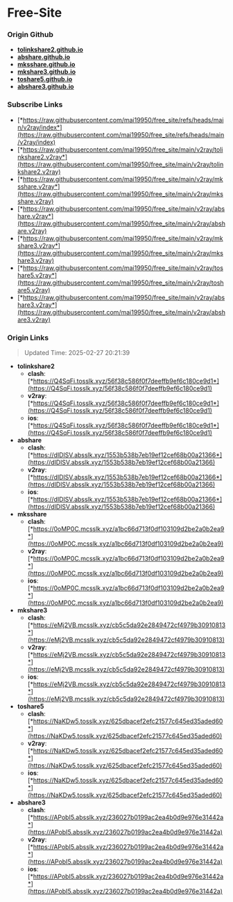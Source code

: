 # Free-Site

### Origin Github

- [**tolinkshare2.github.io**](https://github.com/tolinkshare2/tolinkshare2.github.io)
- [**abshare.github.io**](https://github.com/abshare/abshare.github.io)
- [**mksshare.github.io**](https://github.com/mksshare/mksshare.github.io)
- [**mkshare3.github.io**](https://github.com/mkshare3/mkshare3.github.io)
- [**toshare5.github.io**](https://github.com/toshare5/toshare5.github.io)
- [**abshare3.github.io**](https://github.com/abshare3/abshare3.github.io)

### Subscribe Links

- [*https://raw.githubusercontent.com/mai19950/free_site/refs/heads/main/v2ray/index*](https://raw.githubusercontent.com/mai19950/free_site/refs/heads/main/v2ray/index)
- [*https://raw.githubusercontent.com/mai19950/free_site/main/v2ray/tolinkshare2.v2ray*](https://raw.githubusercontent.com/mai19950/free_site/main/v2ray/tolinkshare2.v2ray)
- [*https://raw.githubusercontent.com/mai19950/free_site/main/v2ray/mksshare.v2ray*](https://raw.githubusercontent.com/mai19950/free_site/main/v2ray/mksshare.v2ray)
- [*https://raw.githubusercontent.com/mai19950/free_site/main/v2ray/abshare.v2ray*](https://raw.githubusercontent.com/mai19950/free_site/main/v2ray/abshare.v2ray)
- [*https://raw.githubusercontent.com/mai19950/free_site/main/v2ray/mkshare3.v2ray*](https://raw.githubusercontent.com/mai19950/free_site/main/v2ray/mkshare3.v2ray)
- [*https://raw.githubusercontent.com/mai19950/free_site/main/v2ray/toshare5.v2ray*](https://raw.githubusercontent.com/mai19950/free_site/main/v2ray/toshare5.v2ray)
- [*https://raw.githubusercontent.com/mai19950/free_site/main/v2ray/abshare3.v2ray*](https://raw.githubusercontent.com/mai19950/free_site/main/v2ray/abshare3.v2ray)

### Origin Links

> Updated Time: 2025-02-27 20:21:39

- **tolinkshare2**
  - **clash**: [*https://Q4SqFi.tosslk.xyz/56f38c586f0f7deeffb9ef6c180ce9d1*](https://Q4SqFi.tosslk.xyz/56f38c586f0f7deeffb9ef6c180ce9d1)
  - **v2ray**: [*https://Q4SqFi.tosslk.xyz/56f38c586f0f7deeffb9ef6c180ce9d1*](https://Q4SqFi.tosslk.xyz/56f38c586f0f7deeffb9ef6c180ce9d1)
  - **ios**: [*https://Q4SqFi.tosslk.xyz/56f38c586f0f7deeffb9ef6c180ce9d1*](https://Q4SqFi.tosslk.xyz/56f38c586f0f7deeffb9ef6c180ce9d1)
- **abshare**
  - **clash**: [*https://dIDlSV.absslk.xyz/1553b538b7eb19ef12cef68b00a21366*](https://dIDlSV.absslk.xyz/1553b538b7eb19ef12cef68b00a21366)
  - **v2ray**: [*https://dIDlSV.absslk.xyz/1553b538b7eb19ef12cef68b00a21366*](https://dIDlSV.absslk.xyz/1553b538b7eb19ef12cef68b00a21366)
  - **ios**: [*https://dIDlSV.absslk.xyz/1553b538b7eb19ef12cef68b00a21366*](https://dIDlSV.absslk.xyz/1553b538b7eb19ef12cef68b00a21366)
- **mksshare**
  - **clash**: [*https://0oMP0C.mcsslk.xyz/a1bc66d713f0df103109d2be2a0b2ea9*](https://0oMP0C.mcsslk.xyz/a1bc66d713f0df103109d2be2a0b2ea9)
  - **v2ray**: [*https://0oMP0C.mcsslk.xyz/a1bc66d713f0df103109d2be2a0b2ea9*](https://0oMP0C.mcsslk.xyz/a1bc66d713f0df103109d2be2a0b2ea9)
  - **ios**: [*https://0oMP0C.mcsslk.xyz/a1bc66d713f0df103109d2be2a0b2ea9*](https://0oMP0C.mcsslk.xyz/a1bc66d713f0df103109d2be2a0b2ea9)
- **mkshare3**
  - **clash**: [*https://eMj2VB.mcsslk.xyz/cb5c5da92e2849472cf4979b30910813*](https://eMj2VB.mcsslk.xyz/cb5c5da92e2849472cf4979b30910813)
  - **v2ray**: [*https://eMj2VB.mcsslk.xyz/cb5c5da92e2849472cf4979b30910813*](https://eMj2VB.mcsslk.xyz/cb5c5da92e2849472cf4979b30910813)
  - **ios**: [*https://eMj2VB.mcsslk.xyz/cb5c5da92e2849472cf4979b30910813*](https://eMj2VB.mcsslk.xyz/cb5c5da92e2849472cf4979b30910813)
- **toshare5**
  - **clash**: [*https://NaKDw5.tosslk.xyz/625dbacef2efc21577c645ed35aded60*](https://NaKDw5.tosslk.xyz/625dbacef2efc21577c645ed35aded60)
  - **v2ray**: [*https://NaKDw5.tosslk.xyz/625dbacef2efc21577c645ed35aded60*](https://NaKDw5.tosslk.xyz/625dbacef2efc21577c645ed35aded60)
  - **ios**: [*https://NaKDw5.tosslk.xyz/625dbacef2efc21577c645ed35aded60*](https://NaKDw5.tosslk.xyz/625dbacef2efc21577c645ed35aded60)
- **abshare3**
  - **clash**: [*https://APobI5.absslk.xyz/236027b0199ac2ea4b0d9e976e31442a*](https://APobI5.absslk.xyz/236027b0199ac2ea4b0d9e976e31442a)
  - **v2ray**: [*https://APobI5.absslk.xyz/236027b0199ac2ea4b0d9e976e31442a*](https://APobI5.absslk.xyz/236027b0199ac2ea4b0d9e976e31442a)
  - **ios**: [*https://APobI5.absslk.xyz/236027b0199ac2ea4b0d9e976e31442a*](https://APobI5.absslk.xyz/236027b0199ac2ea4b0d9e976e31442a)
